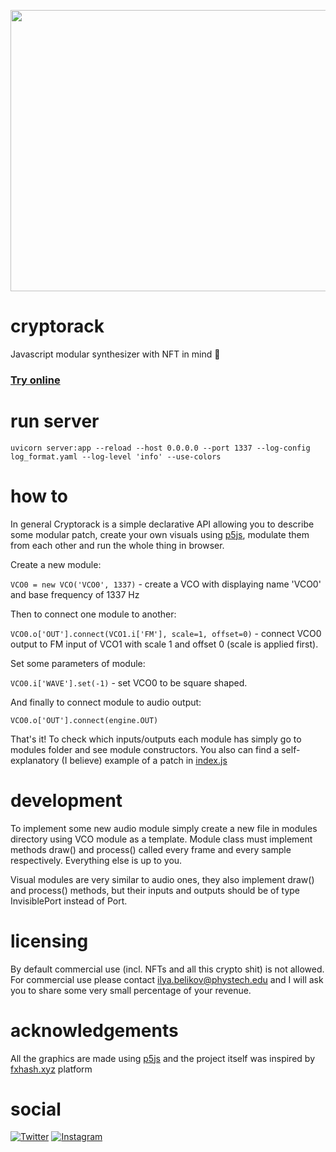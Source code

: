 <p align="center">
  <img width="600" height="450" src="https://media.giphy.com/media/BYtdKil4uF281YWoEY/giphy.gif">
</p>

# cryptorack
Javascript modular synthesizer with NFT in mind 🤦

### [Try online](http://165.232.84.250:1337/17aa5afb9bce4072cb3f65ed67bf3e3e93f244d768de08b23a46fd6c3b8bf6033f230d746535125d8de77d5342/index.html)

# run server

```uvicorn server:app --reload --host 0.0.0.0 --port 1337 --log-config log_format.yaml --log-level 'info' --use-colors```

# how to
In general Cryptorack is a simple declarative API allowing you to describe some modular patch, create your own visuals using [p5js](https://p5js.org), modulate them from each other and run the whole thing in browser.

Create a new module:

` VCO0 = new VCO('VCO0', 1337) ` - create a VCO with displaying name 'VCO0' and base frequency of 1337 Hz

Then to connect one module to another:

` VCO0.o['OUT'].connect(VCO1.i['FM'], scale=1, offset=0) ` - connect VCO0 output to FM input of VCO1 with scale 1 and offset 0 (scale is applied first).

Set some parameters of module:

` VCO0.i['WAVE'].set(-1) ` - set VCO0 to be square shaped.

And finally to connect module to audio output:

` VCO0.o['OUT'].connect(engine.OUT) `

That's it! To check which inputs/outputs each module has simply go to modules folder and see module constructors. You also can find a self-explanatory (I believe) example of a patch in [index.js](index.js)

# development
To implement some new audio module simply create a new file in modules directory using VCO module as a template. Module class must implement methods draw() and process() called every frame and every sample respectively. Everything else is up to you.

Visual modules are very similar to audio ones, they also implement draw() and process() methods, but their inputs and outputs should be of type InvisiblePort instead of Port.

# licensing
By default commercial use (incl. NFTs and all this crypto shit) is not allowed. For commercial use please contact ilya.belikov@phystech.edu and I will ask you to share some very small percentage of your revenue.

# acknowledgements
All the graphics are made using [p5js](https://p5js.org) and the project itself was inspired by [fxhash.xyz](https://fxhash.xyz) platform

# social
[![Twitter](https://img.shields.io/badge/Twitter-1DA1F2?style=for-the-badge&logo=twitter&logoColor=white)](https://twitter.com/ferluht) [![Instagram](https://img.shields.io/badge/Instagram-E4405F?style=for-the-badge&logo=instagram&logoColor=white)](https://instagram.com/neurussia)
